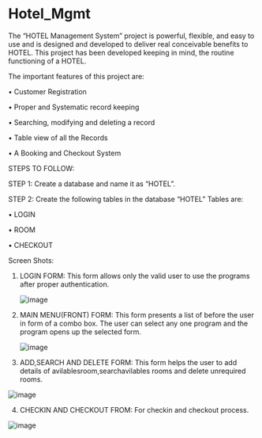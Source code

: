 # Hotel_Mgmt

The “HOTEL Management System” project is powerful, flexible, and easy to use and is designed and developed to deliver real conceivable benefits to HOTEL. This project has been developed keeping in mind, the routine functioning of a HOTEL.

The important features of this project are:

•	Customer Registration

•	Proper and Systematic record keeping

•	Searching, modifying and deleting a record

•	Table view of all the Records

•	A Booking and Checkout System

STEPS TO FOLLOW:

STEP 1: Create a database and name it as “HOTEL”.

STEP 2: Create the following tables in the database “HOTEL” Tables are:

•	LOGIN

•	ROOM

•	CHECKOUT


Screen Shots:

1. LOGIN FORM: This form allows only the valid user to use the programs after proper authentication.
   
   ![image](https://user-images.githubusercontent.com/73048959/198842021-c92436f4-3b23-45ce-afbd-daecfc70aab4.png)


2. MAIN MENU(FRONT) FORM: This form presents a list of before the user in form of a combo box. The user can select any one program and the program opens up the selected form. 

   ![image](https://user-images.githubusercontent.com/73048959/198842040-150e791c-5f59-422e-a642-49b88b0dc068.png)


3. ADD,SEARCH AND DELETE  FORM: This form helps the user to add details of avilablesroom,searchavilables rooms and delete unrequired rooms.
  
  ![image](https://user-images.githubusercontent.com/73048959/198842142-9d924870-8f7d-46ec-84a3-bdea8b5c30bd.png)


4. CHECKIN AND CHECKOUT FROM:  For checkin and checkout  process.

  ![image](https://user-images.githubusercontent.com/73048959/198842055-46aafda7-1806-4836-925c-c2f311c5b0bd.png)

